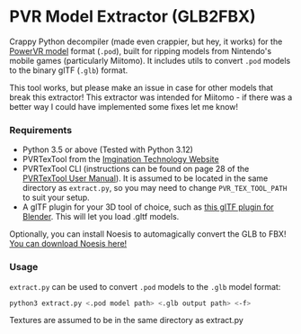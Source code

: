 # PVR Model Extractor (GLB2FBX)

Crappy Python decompiler (made even crappier, but hey, it works) for the [PowerVR model]() format (`.pod`), built for ripping models from Nintendo's mobile games (particularly Miitomo). It includes utils to convert `.pod` models to the binary glTF (`.glb`) format.

This tool works, but please make an issue in case for other models that break this extractor! This extractor was intended for Miitomo - if there was a better way I could have implemented some fixes let me know!

### Requirements

* Python 3.5 or above (Tested with Python 3.12)
* PVRTexTool from the [Imgination Technology Website](https://developer.imaginationtech.com/solutions/pvrtextool/)
* PVRTexTool CLI (instructions can be found on page 28 of the [PVRTexTool User Manual](https://docs.imgtec.com/tools-manuals/pvrtextool-manual/html/topics/introduction.html)). It is assumed to be located in the same directory as `extract.py`, so you may need to change `PVR_TEX_TOOL_PATH` to suit your setup.
* A glTF plugin for your 3D tool of choice, such as [this glTF plugin for Blender](https://docs.blender.org/manual/en/latest/addons/import_export/scene_gltf2.html). This will let you load .gltf models. 

Optionally, you can install Noesis to automagically convert the GLB to FBX! [You can download Noesis here!](https://www.richwhitehouse.com/index.php?content=inc_projects.php&showproject=91)

### Usage

`extract.py` can be used to convert `.pod` models to the `.glb` model format:

```bash
python3 extract.py <.pod model path> <.glb output path> <-f>
```

Textures are assumed to be in the same directory as extract.py
